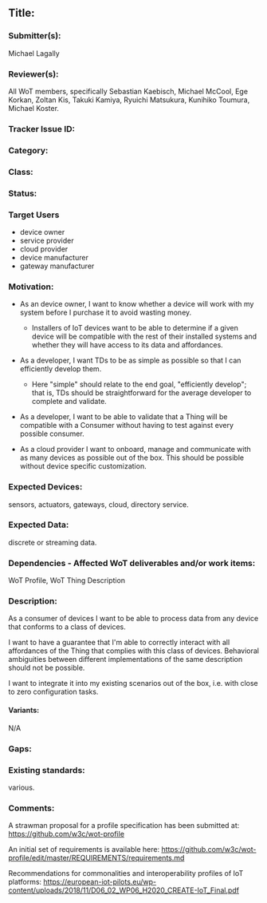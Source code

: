 ## Title: <Pick a descriptive title>

### Submitter(s): 

Michael Lagally

### Reviewer(s):

All WoT members, specifically Sebastian Kaebisch, Michael McCool, Ege Korkan, Zoltan Kis, Takuki Kamiya, Ryuichi Matsukura, Kunihiko Toumura, Michael Koster.

### Tracker Issue ID:

<please leave blank>

### Category:

<please leave blank>

### Class: 

<please leave blank>

### Status: 

<please leave blank>

### Target Users

- device owner
- service provider
- cloud provider
- device manufacturer
- gateway manufacturer

### Motivation:

* As an device owner, I want to know whether a device will work with my system before I purchase it to avoid wasting money.
    - Installers of IoT devices want to be able to determine if a given device will be compatible with the rest of their installed systems and whether they will have access to its data and affordances.

* As a developer, I want TDs to be as simple as possible so that I can efficiently develop them.
   - Here "simple" should relate to the end goal, "efficiently develop"; that is, TDs should be straightforward for the average developer to complete and validate.

* As a developer, I want to be able to validate that a Thing will be compatible with a Consumer without having to test against every possible consumer.

* As a cloud provider I want to onboard, manage and communicate with as many devices as possible out of the box.
This should be possible without device specific customization.

### Expected Devices:

sensors, actuators, gateways, cloud, directory service.

### Expected Data:

discrete or streaming data.

### Dependencies - Affected WoT deliverables and/or work items:

WoT Profile, WoT Thing Description

### Description:

As a consumer of devices I want to be able to process data from any device that conforms to a class of devices.

I want to have a guarantee that I'm able to correctly interact with all affordances of the Thing that complies with this class of devices.
Behavioral ambiguities between different implementations of the same description should not be possible. 

I want to integrate it into my existing scenarios out of the box, i.e. with close to zero configuration tasks.

#### Variants:

N/A

### Gaps:

<Describe any gaps that are not addressed in the current WoT standards and building blocks>

### Existing standards:

various.

### Comments:

A strawman proposal for a profile specification has been submitted at: https://github.com/w3c/wot-profile

An initial set of requirements is available here:
https://github.com/w3c/wot-profile/edit/master/REQUIREMENTS/requirements.md


Recommendations for commonalities and interoperability profiles of IoT platforms: 
https://european-iot-pilots.eu/wp-content/uploads/2018/11/D06_02_WP06_H2020_CREATE-IoT_Final.pdf
